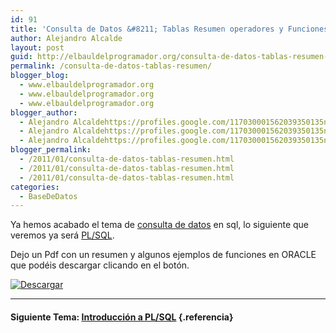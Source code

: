 ```yaml
---
id: 91
title: 'Consulta de Datos &#8211; Tablas Resumen operadores y Funciones Oracle'
author: Alejandro Alcalde
layout: post
guid: http://elbauldelprogramador.org/consulta-de-datos-tablas-resumen-operadores-y-funciones-oracle/
permalink: /consulta-de-datos-tablas-resumen/
blogger_blog:
  - www.elbauldelprogramador.org
  - www.elbauldelprogramador.org
  - www.elbauldelprogramador.org
blogger_author:
  - Alejandro Alcaldehttps://profiles.google.com/117030001562039350135noreply@blogger.com
  - Alejandro Alcaldehttps://profiles.google.com/117030001562039350135noreply@blogger.com
  - Alejandro Alcaldehttps://profiles.google.com/117030001562039350135noreply@blogger.com
blogger_permalink:
  - /2011/01/consulta-de-datos-tablas-resumen.html
  - /2011/01/consulta-de-datos-tablas-resumen.html
  - /2011/01/consulta-de-datos-tablas-resumen.html
categories:
  - BaseDeDatos
---
```

<div class="icosql">
</div>

Ya hemos acabado el tema de [consulta de datos][1] en sql, lo siguiente que veremos ya será [PL/SQL][2].

Dejo un Pdf con un resumen y algunos ejemplos de funciones en ORACLE que podéis descargar clicando en el botón.

[![Descargar][3]][4]

* * *

#### Siguiente Tema: [Introducción a PL/SQL][2] {.referencia}



 [1]: http://bashyc.blogspot.com/p/bases-de-datos.html
 [2]: http://elbauldelprogramador.com/introduccion-plsql/
 [3]: http://lh4.ggpht.com/_IlK2pNFFgGM/TTGW5XRJ6FI/AAAAAAAAAQU/7AeQSIC57tM/descargar.gif
 [4]: http://mueblesbari.es/CosasBlog/SOLOTABLAS.pdf